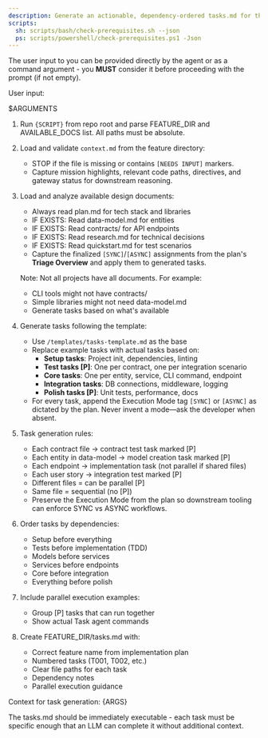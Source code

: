 ```yaml
---
description: Generate an actionable, dependency-ordered tasks.md for the feature based on available design artifacts.
scripts:
  sh: scripts/bash/check-prerequisites.sh --json
  ps: scripts/powershell/check-prerequisites.ps1 -Json
---
```


The user input to you can be provided directly by the agent or as a command argument - you **MUST** consider it before proceeding with the prompt (if not empty).

User input:

$ARGUMENTS

1. Run `{SCRIPT}` from repo root and parse FEATURE_DIR and AVAILABLE_DOCS list. All paths must be absolute.
2. Load and validate `context.md` from the feature directory:
   - STOP if the file is missing or contains `[NEEDS INPUT]` markers.
   - Capture mission highlights, relevant code paths, directives, and gateway status for downstream reasoning.
3. Load and analyze available design documents:
   - Always read plan.md for tech stack and libraries
   - IF EXISTS: Read data-model.md for entities
   - IF EXISTS: Read contracts/ for API endpoints
   - IF EXISTS: Read research.md for technical decisions
   - IF EXISTS: Read quickstart.md for test scenarios
   - Capture the finalized `[SYNC]`/`[ASYNC]` assignments from the plan's **Triage Overview** and apply them to generated tasks.

   Note: Not all projects have all documents. For example:
   - CLI tools might not have contracts/
   - Simple libraries might not need data-model.md
   - Generate tasks based on what's available

4. Generate tasks following the template:
   - Use `/templates/tasks-template.md` as the base
   - Replace example tasks with actual tasks based on:
     * **Setup tasks**: Project init, dependencies, linting
     * **Test tasks [P]**: One per contract, one per integration scenario
     * **Core tasks**: One per entity, service, CLI command, endpoint
     * **Integration tasks**: DB connections, middleware, logging
     * **Polish tasks [P]**: Unit tests, performance, docs
    - For every task, append the Execution Mode tag `[SYNC]` or `[ASYNC]` as dictated by the plan. Never invent a mode—ask the developer when absent.

5. Task generation rules:
   - Each contract file → contract test task marked [P]
   - Each entity in data-model → model creation task marked [P]
   - Each endpoint → implementation task (not parallel if shared files)
   - Each user story → integration test marked [P]
   - Different files = can be parallel [P]
   - Same file = sequential (no [P])
    - Preserve the Execution Mode from the plan so downstream tooling can enforce SYNC vs ASYNC workflows.

6. Order tasks by dependencies:
   - Setup before everything
   - Tests before implementation (TDD)
   - Models before services
   - Services before endpoints
   - Core before integration
   - Everything before polish

7. Include parallel execution examples:
   - Group [P] tasks that can run together
   - Show actual Task agent commands

8. Create FEATURE_DIR/tasks.md with:
   - Correct feature name from implementation plan
   - Numbered tasks (T001, T002, etc.)
   - Clear file paths for each task
   - Dependency notes
   - Parallel execution guidance

Context for task generation: {ARGS}

The tasks.md should be immediately executable - each task must be specific enough that an LLM can complete it without additional context.
